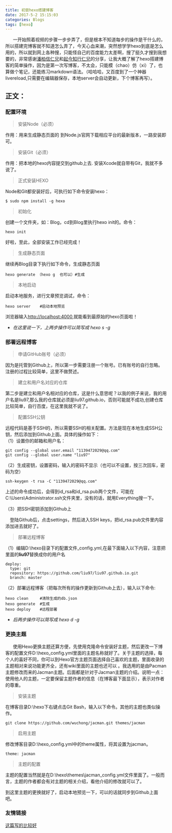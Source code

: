 ```yaml
---
title: 初尝hexo搭建博客
date: 2017-5-2 15:15:03
categories: Blogs
tags: [hexo]
---
```

&nbsp;&nbsp;&nbsp;&nbsp;&nbsp;&nbsp;一开始照着视频的步骤一步步弄了，但是根本不知道每步的操作是干什么的，所以搭建完博客就不知道怎么弄了，今天心血来潮，突然想学学hexo到底是怎么用的，所以就到网上各种搜，只能怪自己的百度能力太差啊，搜了挺久才搜到我想要的，非常感谢[潘柏信仁兄](http://baixin.io/2015/08/HEXO%E6%90%AD%E5%BB%BA%E4%B8%AA%E4%BA%BA%E5%8D%9A%E5%AE%A2/)和[起今知行仁兄](http://qjzhixing.com/2015/08/24/)的分享，让我大概了解了hexo搭建博客的简单操作，因为是第一次写博客，不太会，只能模（chao）仿（xi）了，也算做个笔记，还能练习markdown语法。（哈哈哈，又百度到了一个神器livereload,只需要在编辑器保存，本地server会自动更新，下个博客再写）。<!--more-->

## 正文：

### **配置环境**

> 安装Node（必须）

作用：用来生成静态页面的 到Node.js官网下载相应平台的最新版本，一路安装即可。

> 安装Git（必须）

作用：把本地的hexo内容提交到github上去. 安装Xcode就自带有Git，我就不多说了。

> 正式安装HEXO　

Node和Git都安装好后，可执行如下命令安装hexo：

    $ sudo npm install -g hexo

> 初始化

创建一个文件夹，如：Blog，cd到Blog里执行hexo init的。命令：

    hexo init

好啦，至此，全部安装工作已经完成！

> 生成静态页面

继续再Blog目录下执行如下命令，生成静态页面
   
    hexo generate （hexo g  也可以）#生成

> 本地启动

启动本地服务，进行文章预览调试，命令：

    hexo server    #启动本地预览

浏览器输入[http://localhost:4000](http://localhost:4000),就能看到最原始的hexo页面啦！
* *在这里说一下，上两步操作可以简写成 hexo s -g* 

### **部署远程博客**

> 申请GitHub账号（必须）

因为是托管到Github上，所以第一步需要注册一个账号。已有账号的自行忽略。注册的过程比较简单，这里不做赘述。

> 建立和用户名对应的仓库

第二步是建立和用户名相对应的仓库，这是什么意思呢？以我的例子来说，我的用户名是liu97,那么我的仓库就必须是liu97.github.io，否则可能就不成功,创建仓库比较简单，自行百度，在这里我就不说了。

> 配置SSH公钥

远程代码是基于SSH的，所以需要SSH的相关配置。方法是现在本地生成SSH公钥，然后添加到Github上面。具体的操作如下：<br>
（1）设置你的邮箱和用户名：

    git config --global user.email "1139472029@qq.com"
	git config --global user.name "liu97"

（2）生成密钥，设置密码，输入的密码不显示（也可以不设置，按三次回车，密码为空）
	
	ssh-keygen -t rsa -C "1139472029@qq.com"

上述的命令成功后，会得到id_rsa和id_rsa.pub两个文件，可能在C:\Users\Administrator\.ssh文件夹里，没有的话，就用Everything搜一下。

（3）把SSH密钥添加到Github上

　登陆Github后，点击settings，然后进入SSH keys，把id_rsa.pub文件里内容添加进去就好了。

> 部署远程博客

（1）编辑D:\hexo目录下的配置文件_config.yml,在最下面输入以下内容，注意把里面的**liu97**替换成你的用户名

    deploy:
	  type: git
	  repository: https://github.com/liu97/liu97.github.io.git
	  branch: master
（2）部署远程博客（把每次所有的操作更新到Github上去），输入以下命令:

    hexo clean     #清除生成的db.json
	hexo generate  #生成
	hexo deploy    #远程部署

* *后两步操作可以简写成 hexo d -g* 

### **更换主题**

&nbsp;&nbsp;&nbsp;&nbsp;&nbsp;&nbsp;使用Hexo更换主题还算方便，先使用克隆命令安装好主题，然后更改一下博客的配置文件D:\hexo\_config.yml里面的主题名称就好了。关于主题的选择，每个人的喜好不同，你可以到Hexo官方主题页面选择自己喜欢的主题，里面收录的主题相对来说功能更齐全，还有wiki里面的主题也还可以 。我选用的是由Pacman主题修改而来的Jacman主题。后面都是针对于Jacman主题的介绍。说明一点：使用他人的主题，一定要保留主题作者的信息（在博客最下面显示），表示对作者的尊重。

> 安装主题

在博客目录D:\hexo下右键点击Git Bash，输入以下命令。其他的主题也类似操作。

	git clone https://github.com/wuchong/jacman.git themes/jacman

> 启用主题

修改博客目录D:\hexo\_config.yml中的theme属性，将其设置为jacman。

	theme: jacman

> 主题的配置

主题的配置当然就是在D:\hexo\themes\jacman\_config.yml文件里面了。一般而言，主题的作者都会有对主题的相关介绍，看他介绍的修改就可以了。

到这里主题的更换就好了，启动本地预览一下，可以的话就同步到Github上面吧。

### **友情链接**

[这篇写的比较好](http://crazymilk.github.io/2015/12/28/GitHub-Pages-Hexo%E6%90%AD%E5%BB%BA%E5%8D%9A%E5%AE%A2/)


